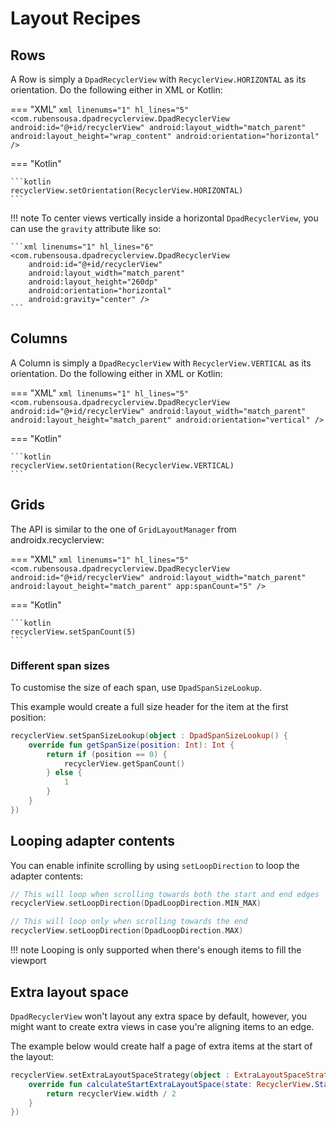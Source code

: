 # Layout Recipes

## Rows

A Row is simply a `DpadRecyclerView` with `RecyclerView.HORIZONTAL` as its orientation.
Do the following either in XML or Kotlin:

=== "XML"
    ```xml linenums="1" hl_lines="5"
    <com.rubensousa.dpadrecyclerview.DpadRecyclerView 
        android:id="@+id/recyclerView"
        android:layout_width="match_parent"
        android:layout_height="wrap_content"
        android:orientation="horizontal" />
    ```

=== "Kotlin"

    ```kotlin
    recyclerView.setOrientation(RecyclerView.HORIZONTAL)
    ```

!!! note
    To center views vertically inside a horizontal `DpadRecyclerView`, 
    you can use the `gravity` attribute like so:

    ```xml linenums="1" hl_lines="6"
    <com.rubensousa.dpadrecyclerview.DpadRecyclerView 
        android:id="@+id/recyclerView"
        android:layout_width="match_parent"
        android:layout_height="260dp"
        android:orientation="horizontal"
        android:gravity="center" />
    ```


## Columns

A Column is simply a `DpadRecyclerView` with `RecyclerView.VERTICAL` as its orientation.
Do the following either in XML or Kotlin:

=== "XML"
    ```xml linenums="1" hl_lines="5"
    <com.rubensousa.dpadrecyclerview.DpadRecyclerView
        android:id="@+id/recyclerView"
        android:layout_width="match_parent"
        android:layout_height="match_parent"
        android:orientation="vertical" />
    ```

=== "Kotlin"

    ```kotlin
    recyclerView.setOrientation(RecyclerView.VERTICAL)
    ```

## Grids

The API is similar to the one of `GridLayoutManager` from androidx.recyclerview:

=== "XML"
    ```xml linenums="1" hl_lines="5"
    <com.rubensousa.dpadrecyclerview.DpadRecyclerView
        android:id="@+id/recyclerView"
        android:layout_width="match_parent"
        android:layout_height="match_parent"
        app:spanCount="5" />
    ```

=== "Kotlin"

    ```kotlin
    recyclerView.setSpanCount(5)
    ```


### Different span sizes

To customise the size of each span, use `DpadSpanSizeLookup`.

This example would create a full size header for the item at the first position:

```kotlin linenums="1"
recyclerView.setSpanSizeLookup(object : DpadSpanSizeLookup() {
    override fun getSpanSize(position: Int): Int {
        return if (position == 0) {
            recyclerView.getSpanCount()
        } else {
            1
        }
    }
})
```

## Looping adapter contents

You can enable infinite scrolling by using `setLoopDirection` to loop the adapter contents:

```kotlin linenums="1"
// This will loop when scrolling towards both the start and end edges
recyclerView.setLoopDirection(DpadLoopDirection.MIN_MAX)

// This will loop only when scrolling towards the end
recyclerView.setLoopDirection(DpadLoopDirection.MAX)
```

!!! note
    Looping is only supported when there's enough items to fill the viewport


## Extra layout space

`DpadRecyclerView` won't layout any extra space by default, however, 
you might want to create extra views in case you're aligning items to an edge.

The example below would create half a page of extra items at the start of the layout:

```kotlin linenums="1"
recyclerView.setExtraLayoutSpaceStrategy(object : ExtraLayoutSpaceStrategy {
    override fun calculateStartExtraLayoutSpace(state: RecyclerView.State): Int {
        return recyclerView.width / 2
    }
})
```

## 